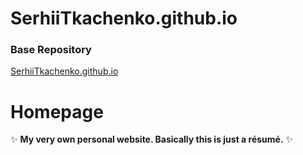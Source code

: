 # SerhiiTkachenko.github.io
### Base Repository
[SerhiiTkachenko.github.io](https://serhiitkachenko.github.io/)
# Homepage
:sparkles: **My very own personal website. Basically this is just a résumé.** :sparkles:

